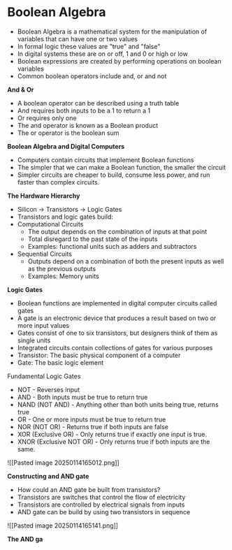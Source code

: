 # Boolean Algebra

- Boolean Algebra is a mathematical system for the manipulation of variables that can have one or two values
- In formal logic these values are "true" and "false" 
- In digital systems these are on or off, 1 and 0 or high or low
- Boolean expressions are created by performing operations on boolean variables
- Common boolean operators include and, or and not

**And & Or**

- A boolean operator can be described using a truth table
- And requires both inputs to be a 1 to return a 1
- Or requires only one
- The and operator is known as a Boolean product
- The or operator is the boolean sum

**Boolean Algebra and Digital Computers**
- Computers contain circuits that implement Boolean functions
- The simpler that we can make a Boolean function, the smaller the circuit
- Simpler circuits are cheaper to build, consume less power, and run faster than complex circuits. 

**The Hardware Hierarchy**
- Silicon -> Transistors -> Logic Gates
- Transistors and logic gates build:
- Computational Circuits
	- The output depends on the combination of inputs at that point
	- Total disregard to the past state of the inputs
	- Examples: functional units such as adders and subtractors
- Sequential Circuits
	- Outputs depend on a combination of both the present inputs as well as the previous outputs
	- Examples: Memory units

**Logic Gates**
- Boolean functions are implemented in digital computer circuits called gates
- A gate is an electronic device that produces a result based on two or more input values
- Gates consist of one to six transistors, but designers think of them as single units
- Integrated circuits contain collections of gates for various purposes
- Transistor: The basic physical component of a computer
- Gate: The basic logic element

Fundamental Logic Gates

- NOT - Reverses input
- AND - Both inputs must be true to return true
- NAND (NOT AND) - Anything other than both units being true, returns true
- OR - One or more inputs must be true to return true
- NOR (NOT OR) - Returns true if both inputs are false
- XOR (Exclusive OR) - Only returns true if exactly one input is true. 
- XNOR (Exclusive NOT OR) - Only returns true if both inputs are the same. 

![[Pasted image 20250114165012.png]]


**Constructing and AND gate**

- How could an AND gate be built from transistors?
- Transistors are switches that control the flow of electricity
- Transistors are controlled by electrical signals from inputs
- AND gate can be build by using two transistors in sequence

![[Pasted image 20250114165141.png]]

 
**The AND ga**